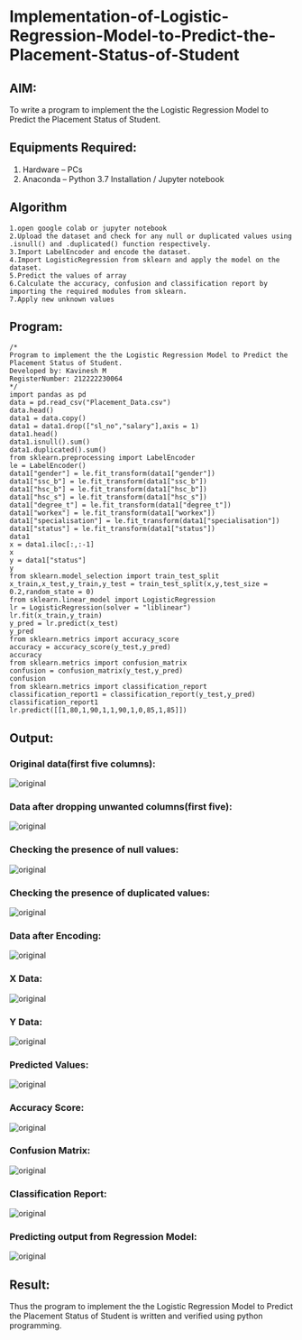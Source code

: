 # Implementation-of-Logistic-Regression-Model-to-Predict-the-Placement-Status-of-Student

## AIM:
To write a program to implement the the Logistic Regression Model to Predict the Placement Status of Student.

## Equipments Required:
1. Hardware – PCs
2. Anaconda – Python 3.7 Installation / Jupyter notebook

## Algorithm
```
1.open google colab or jupyter notebook 
2.Upload the dataset and check for any null or duplicated values using .isnull() and .duplicated() function respectively. 
3.Import LabelEncoder and encode the dataset.
4.Import LogisticRegression from sklearn and apply the model on the dataset. 
5.Predict the values of array
6.Calculate the accuracy, confusion and classification report by importing the required modules from sklearn.
7.Apply new unknown values
```

## Program:
```
/*
Program to implement the the Logistic Regression Model to Predict the Placement Status of Student.
Developed by: Kavinesh M
RegisterNumber: 212222230064 
*/
import pandas as pd
data = pd.read_csv("Placement_Data.csv")
data.head()
data1 = data.copy()
data1 = data1.drop(["sl_no","salary"],axis = 1)
data1.head()
data1.isnull().sum()
data1.duplicated().sum()
from sklearn.preprocessing import LabelEncoder
le = LabelEncoder()
data1["gender"] = le.fit_transform(data1["gender"])
data1["ssc_b"] = le.fit_transform(data1["ssc_b"])
data1["hsc_b"] = le.fit_transform(data1["hsc_b"])
data1["hsc_s"] = le.fit_transform(data1["hsc_s"])
data1["degree_t"] = le.fit_transform(data1["degree_t"])
data1["workex"] = le.fit_transform(data1["workex"])
data1["specialisation"] = le.fit_transform(data1["specialisation"])
data1["status"] = le.fit_transform(data1["status"])
data1
x = data1.iloc[:,:-1]
x
y = data1["status"]
y
from sklearn.model_selection import train_test_split
x_train,x_test,y_train,y_test = train_test_split(x,y,test_size = 0.2,random_state = 0)
from sklearn.linear_model import LogisticRegression
lr = LogisticRegression(solver = "liblinear")
lr.fit(x_train,y_train)
y_pred = lr.predict(x_test)
y_pred
from sklearn.metrics import accuracy_score
accuracy = accuracy_score(y_test,y_pred)
accuracy
from sklearn.metrics import confusion_matrix
confusion = confusion_matrix(y_test,y_pred)
confusion
from sklearn.metrics import classification_report
classification_report1 = classification_report(y_test,y_pred)
classification_report1
lr.predict([[1,80,1,90,1,1,90,1,0,85,1,85]])
```

## Output:
### Original data(first five columns):
![original](./images/1.png)
### Data after dropping unwanted columns(first five):
![original](./images/2.png)
### Checking the presence of null values:
![original](./images/3.png)
### Checking the presence of duplicated values:
![original](./images/4.png)
### Data after Encoding:
![original](./images/5.png)
### X Data:
![original](./images/6.png)
### Y Data:
![original](./images/7.png)
### Predicted Values:
![original](./images/8.png)

### Accuracy Score:
![original](./images/9.png)
### Confusion Matrix:
![original](./images/10.png)
### Classification Report:
![original](./images/11.png)
### Predicting output from Regression Model:
![original](./images/12.png)



## Result:
Thus the program to implement the the Logistic Regression Model to Predict the Placement Status of Student is written and verified using python programming.
